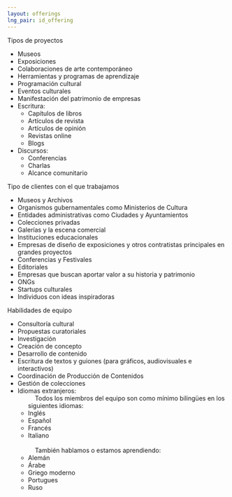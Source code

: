 ```yaml
---
layout: offerings
lng_pair: id_offering
---
```

<script>
    function showContent(index){
        const servicesItems = document.getElementsByClassName("services-item");
        servicesItems[index].classList.toggle("active");
    }
</script>
<div class="row">
    <div class="col-md-12">
        <div class="services-items">
            <div class="services-item" onclick="showContent(0)">
                <div class="services-item__head">Tipos de proyectos<span></span></div>
                <div class="services-item__content">
                    <ul>
                        <li>Museos</li>
                        <li>Exposiciones</li>
                        <li>Colaboraciones de arte contemporáneo</li>
                        <li>Herramientas y programas de aprendizaje</li>
                        <li>Programación cultural</li>
                        <li>Eventos culturales</li>
                        <li>Manifestación del patrimonio de empresas </li>
                        <li>Escritura:
                            <ul class="sub-item">
                                <li>Capítulos de libros</li>
                                <li>Artículos de revista</li>
                                <li>Artículos de opinión</li>
                                <li>Revistas online</li>
                                <li>Blogs</li>
                            </ul>
                        </li>
                        <li>Discursos:
                            <ul class="sub-item">
                                <li>Conferencias</li>
                                <li>Charlas</li>
                                <li>Alcance comunitario</li>
                            </ul>
                        </li>
                    </ul>
                </div>
            </div>
            <div class="services-item" onclick="showContent(1)">
                <div class="services-item__head">Tipo de clientes con el que trabajamos<span></span></div>
                <div class="services-item__content">
                    <ul>
                        <li>Museos y Archivos</li>
                        <li>Organismos gubernamentales como Ministerios de Cultura</li>
                        <li>Entidades administrativas como Ciudades y Ayuntamientos</li>
                        <li>Colecciones privadas</li>
                        <li>Galerías y la escena comercial</li>
                        <li>Instituciones educacionales</li>
                        <li>Empresas de diseño de exposiciones y otros contratistas principales en grandes proyectos</li>
                        <li>Conferencias y Festivales</li>
                        <li>Editoriales</li>
                        <li>Empresas que buscan aportar valor a su historia y patrimonio</li>
                        <li>ONGs</li>
                        <li>Startups culturales</li>
                        <li>Individuos con ideas inspiradoras</li>
                    </ul>
                </div>
            </div>
            <div class="services-item" onclick="showContent(2)">
                <div class="services-item__head">Habilidades de equipo<span></span></div>
                <div class="services-item__content">
                    <ul>
                        <li>Consultoría cultural</li>
                        <li>Propuestas curatoriales</li>
                        <li>Investigación</li>
                        <li>Creación de concepto</li>
                        <li>Desarrollo de contenido</li>
                        <li>Escritura de textos y guiones (para gráficos, audiovisuales e interactivos)</li>
                        <li>Coordinación de Producción de Contenidos</li>
                        <li>Gestión de colecciones</li>
                        <li>Idiomas extranjeros:
                            <ul class="sub-item">&nbsp;&nbsp;&nbsp;&nbsp;Todos los miembros del equipo son como mínimo bilingües en los siguientes idiomas:
                                <li>Inglés</li>
                                <li>Español</li>
                                <li>Francés</li>
                                <li>Italiano</li><br>
                                &nbsp;&nbsp;&nbsp;&nbsp;También hablamos o estamos aprendiendo:
                                <li>Alemán</li>
                                <li>Árabe</li>
                                <li>Griego moderno</li>
                                <li>Portugues</li>
                                <li>Ruso</li>
                            </ul>
                        </li>
                    </ul>
                </div>
            </div>
        </div>
    </div>
</div>
